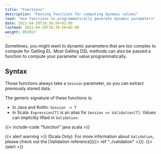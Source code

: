```yaml
---
title: "Functions"
description: "Passing functions for computing dynamic values"
lead: "Use functions to programmatically generate dynamic parameters"
date: 2021-04-20T18:30:56+02:00
lastmod: 2021-04-20T18:30:56+02:00
weight: 003053
---
```


Sometimes, you might want to dynamic parameters that are too complex to compute for Gatling EL.
Most Gatling DSL methods can also be passed a function to compute your parameter value programmatically.

## Syntax

Those functions always take a `Session` parameter, so you can extract previously stored data.

The generic signature of these functions is:

* In Java and Kotlin: `Session -> T`
* In Scala: `Expression[T]` is an alias for `Session => Validation[T]`. Values can implicitly lifted in `Validation`.

{{< include-code "function" java scala >}}

{{< alert warning >}}
(Scala Only): For more information about `Validation`, please check out the [Validation reference]({{< ref "../validation" >}}).
{{< /alert >}}
